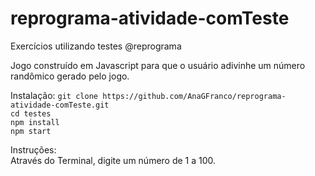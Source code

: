 # reprograma-atividade-comTeste
Exercícios utilizando testes @reprograma


Jogo construído em Javascript para que o usuário adivinhe um número randômico gerado pelo jogo.  

Instalação:
`git clone https://github.com/AnaGFranco/reprograma-atividade-comTeste.git`  
`cd testes`  
`npm install`  
`npm start`   

Instruções:  
Através do Terminal, digite um número de 1 a 100.  
